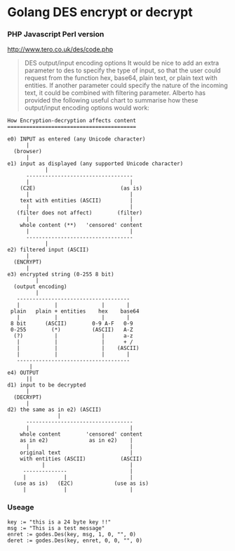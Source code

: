 Golang DES encrypt or decrypt
======

### PHP Javascript Perl version
http://www.tero.co.uk/des/code.php

>DES output/input encoding options
>It would be nice to add an extra parameter to des to specify the type of input, so that the user could request from the function hex, base64, plain text, or plain text with entities. If another parameter could specify the nature of the incoming text, it could be combined with filtering parameter.
>Alberto has provided the following useful chart to summarise how these output/input encoding options would work:


```
How Encryption-decryption affects content
=========================================

e0) INPUT as entered (any Unicode character)
      |
  (browser)
      |
e1) input as displayed (any supported Unicode character)
            |
      ----------------------------------
      |                                |
    (C2E)                           (as is)
      |                                |
    text with entities (ASCII)         |
      |                                |
   (filter does not affect)        (filter)
      |                                |
    whole content (**)   'censored' content
      |                                |
      ----------------------------------
            |
e2) filtered input (ASCII)
      |
  (ENCRYPT)
      |
e3) encrypted string (0-255 8 bit)
         |
  (output encoding)
         |
   ------------------------------------
   |           |              |       |
 plain   plain + entities    hex    base64
   |           |              |       |
 8 bit      (ASCII)        0-9 A-F   0-9
 0-255        (*)          (ASCII)   A-Z
  (?)          |              |      a-z
   |           |              |      + /
   |           |              |    (ASCII)
   |           |              |       |
   ------------------------------------
       |
e4) OUTPUT
      ||
d1) input to be decrypted
      |
  (DECRYPT)
      |
d2) the same as in e2) (ASCII)
                |
      ----------------------------------
      |                                |
    whole content        'censored' content
    as in e2)             as in e2)    |
      |                                |
    original text                      |
    with entities (ASCII)           (ASCII)
           |                           |
     --------------                    |
     |            |                    |
  (use as is)   (E2C)             (use as is)
     |            |                    |
```

### Useage
```golang
key := "this is a 24 byte key !!"
msg := "This is a test message"
enret := godes.Des(key, msg, 1, 0, "", 0)
deret := godes.Des(key, enret, 0, 0, "", 0)
```
